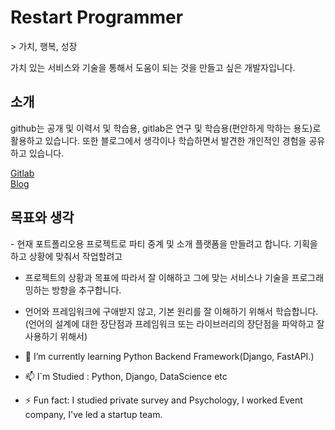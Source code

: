 <h1>Restart Programmer</h1>
> 가치, 행복, 성장

가치 있는 서비스와 기술을 통해서 도움이 되는 것을 만들고 싶은 개발자입니다.

<h2>소개</h2>
github는 공개 및 이력서 및 학습용, gitlab은 연구 및 학습용(편안하게 막하는 용도)로 활용하고 있습니다.
또한 블로그에서 생각이나 학습하면서 발견한 개인적인 경험을 공유하고 있습니다.

[Gitlab](https://gitlab.com/Dalsa)<br>
[Blog](https://hyeonproject.medium.com)

<h2>목표와 생각</h2>
- 현재 포트폴리오용 프로젝트로 파티 중계 및 소개 플랫폼을 만들려고 합니다. 기획을 하고 상황에 맞춰서 작업할려고

- 프로젝트의 상황과 목표에 따라서 잘 이해하고 그에 맞는 서비스나 기술을 프로그래밍하는 방향을 추구합니다.

- 언어와 프레임워크에 구애받지 않고, 기본 원리를 잘 이해하기 위해서 학습합니다. (언어의 설계에 대한 장단점과 프레임워크 또는 라이브러리의 장단점을 파악하고 잘 사용하기 위해서)

- 🌱 I’m currently learning Python Backend Framework(Django, FastAPI.)
- 📫 I`m Studied :  Python, Django, DataScience etc
- ⚡ Fun fact: I studied private survey and Psychology, I worked Event company, I've led a startup team.
 <!-- - Fun homepage : http://community.bigdatalab.kro.kr/community/ (server crash.. ㅠㅠ) -->
<!--
**Hyeonproject/Hyeonproject** is a ✨ _special_ ✨ repository because its `README.md` (this file) appears on your GitHub profile.

Here are some ideas to get you started:

- 🔭 I’m currently working on ...
- 🌱 I’m currently learning ...
- 👯 I’m looking to collaborate on ...
- 🤔 I’m looking for help with ...
- 💬 Ask me about ...
- 📫 How to reach me: ...
- 😄 Pronouns: ...
- ⚡ Fun fact: ...
-->
